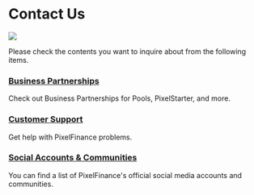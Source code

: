 # Contact Us

![](../../.gitbook/assets/pixel\_docs02.png)

Please check the contents you want to inquire about from the following items.

### [Business Partnerships](./#business-partnerships)

Check out Business Partnerships for Pools, PixelStarter, and more.

### [Customer Support](./#customer-support)

Get help with PixelFinance problems.

### [Social Accounts & Communities](./#social-accounts-and-communities)

You can find a list of PixelFinance's official social media accounts and communities.
